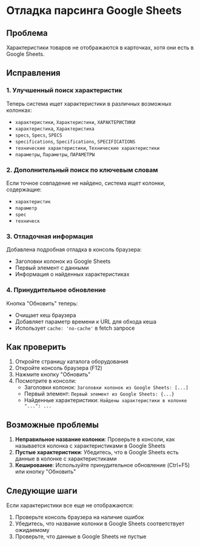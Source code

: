 # Отладка парсинга Google Sheets

## Проблема
Характеристики товаров не отображаются в карточках, хотя они есть в Google Sheets.

## Исправления

### 1. Улучшенный поиск характеристик
Теперь система ищет характеристики в различных возможных колонках:
- `характеристики`, `Характеристики`, `ХАРАКТЕРИСТИКИ`
- `характеристика`, `Характеристика`
- `specs`, `Specs`, `SPECS`
- `specifications`, `Specifications`, `SPECIFICATIONS`
- `технические характеристики`, `Технические характеристики`
- `параметры`, `Параметры`, `ПАРАМЕТРЫ`

### 2. Дополнительный поиск по ключевым словам
Если точное совпадение не найдено, система ищет колонки, содержащие:
- `характеристик`
- `параметр`
- `spec`
- `техническ`

### 3. Отладочная информация
Добавлена подробная отладка в консоль браузера:
- Заголовки колонок из Google Sheets
- Первый элемент с данными
- Информация о найденных характеристиках

### 4. Принудительное обновление
Кнопка "Обновить" теперь:
- Очищает кеш браузера
- Добавляет параметр времени к URL для обхода кеша
- Использует `cache: 'no-cache'` в fetch запросе

## Как проверить

1. Откройте страницу каталога оборудования
2. Откройте консоль браузера (F12)
3. Нажмите кнопку "Обновить"
4. Посмотрите в консоли:
   - Заголовки колонок: `Заголовки колонок из Google Sheets: [...]`
   - Первый элемент: `Первый элемент из Google Sheets: {...}`
   - Найденные характеристики: `Найдены характеристики в колонке "...": ...`

## Возможные проблемы

1. **Неправильное название колонки**: Проверьте в консоли, как называется колонка с характеристиками в Google Sheets
2. **Пустые характеристики**: Убедитесь, что в Google Sheets есть данные в колонке с характеристиками
3. **Кеширование**: Используйте принудительное обновление (Ctrl+F5) или кнопку "Обновить"

## Следующие шаги

Если характеристики все еще не отображаются:
1. Проверьте консоль браузера на наличие ошибок
2. Убедитесь, что название колонки в Google Sheets соответствует ожидаемому
3. Проверьте, что данные в Google Sheets не пустые
